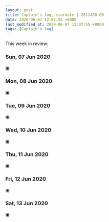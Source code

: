```yaml
---
layout: post
title: Captain's log, stardate [-26]1450.00
date: 2020-06-07 12:07:55 +0000
last_modified_at: 2020-06-07 12:07:55 +0000
tags: [Captain's log]
---
```


This week in review:

<!-- more -->

### Sun, 07 Jun 2020
▣

### Mon, 08 Jun 2020
▣

### Tue, 09 Jun 2020
▣

### Wed, 10 Jun 2020
▣

### Thu, 11 Jun 2020
▣

### Fri, 12 Jun 2020
▣

### Sat, 13 Jun 2020
▣
